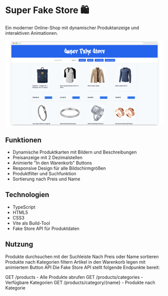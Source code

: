 # Super Fake Store 🛍️

Ein moderner Online-Shop mit dynamischer Produktanzeige und interaktiven Animationen.

![screenshot](/screely-.png)

## Funktionen

- Dynamische Produktkarten mit Bildern und Beschreibungen
- Preisanzeige mit 2 Dezimalstellen
- Animierte "In den Warenkorb" Buttons
- Responsive Design für alle Bildschirmgrößen
- Produktfilter und Suchfunktion
- Sortierung nach Preis und Name

## Technologien

- TypeScript
- HTML5
- CSS3
- Vite als Build-Tool
- Fake Store API für Produktdaten


## Nutzung
Produkte durchsuchen mit der Suchleiste
Nach Preis oder Name sortieren
Produkte nach Kategorien filtern
Artikel in den Warenkorb legen mit animiertem Button
API
Die Fake Store API stellt folgende Endpunkte bereit:

GET /products - Alle Produkte abrufen
GET /products/categories - Verfügbare Kategorien
GET /products/category/{name} - Produkte nach Kategorie
